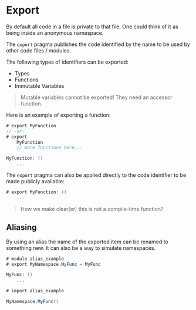 # Export

By default all code in a file is private to that file. One could think of it as being inside an anonymous namespace.

The `export` pragma publishes the code identified by the name to be used by other code files / modules.

The following types of identifiers can be exported:

- Types
- Functions
- Immutable Variables

> Mutable variables cannot be exported! They need an accessor function.

Here is an example of exporting a function:

```C#
# export MyFunction
// -or-
# export
    MyFunction
    // more functions here...

MyFunction: ()
    ...
```

The `export` pragma can also be applied directly to the code identifier to be made publicly available:

```C#
# export MyFunction: ()
    ...
```

> How we make clear(er) this is not a compile-time function?

## Aliasing

By using an alias the name of the exported item can be renamed to something new. It can also be a way to simulate namespaces.

```C#
# module alias_example
# export MyNamespace.MyFunc = MyFunc

MyFunc: ()
    ...
```

```C#
# import alias_example

MyNamespace.MyFunc()
```
